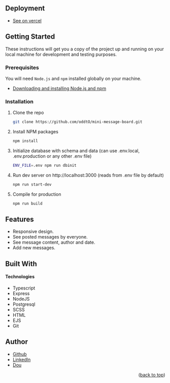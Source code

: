 



## Deployment

* [See on vercel](https://mini-message-board-mauve.vercel.app/)


<!-- GETTING STARTED -->
## Getting Started

These instructions will get you a copy of the project up and running on your local machine for development and testing purposes.

### Prerequisites

You will need `Node.js` and `npm` installed globally on your machine.
* [Downloading and installing Node.js and npm](https://docs.npmjs.com/downloading-and-installing-node-js-and-npm)

### Installation

1. Clone the repo
   ```sh
   git clone https://github.com/oddtO/mini-message-board.git
   ```
2. Install NPM packages
   ```sh
   npm install
   ```
3. Initialize database with schema and data (can use .env.local, .env.production or any other .env file)
   ```sh
   ENV_FILE=.env npm run dbinit
   ```
4. Run dev server on http://localhost:3000 (reads from .env file by default)
   ```sh
   npm run start-dev
   ```
5. Compile for production
   ```sh
   npm run build
   ```
















## Features

* Responsive design.
* See posted messages by everyone.
* See message content, author and date.
* Add new messages.





## Built With

#### Technologies

* Typescript
* Express
* NodeJS
* Postgresql
* SCSS
* HTML
* EJS
* Git






<!-- AUTHORS -->
## Author

* [Github](https://github.com/oddtO)
* [LinkedIn](https://www.linkedin.com/in/dmytro-yefimov-316690207/)
* [Dou](https://dou.ua/users/oddto/)
<p align="right">(<a href="#top">back to top</a>)</p>
